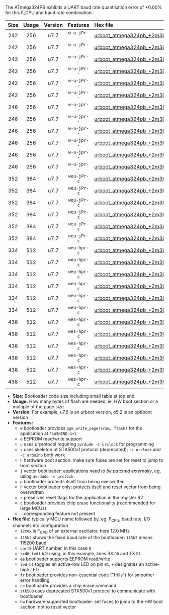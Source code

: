 The ATmega324PB exhibits a UART baud rate quantisation error of +0.00% for this F_CPU and baud rate combination.

|Size|Usage|Version|Features|Hex file|
|:-:|:-:|:-:|:-:|:--|
|242|256|u7.7|`w-u-jPr--`|[urboot_atmega324pb_+2m304x_++57k6_uart0_rxd0_txd1_led+b0.hex](https://raw.githubusercontent.com/stefanrueger/urboot.hex/main/cores/mightycore/atmega324pb/external_oscillator/fcpu_+2m304x/br_++57k6/urboot_atmega324pb_+2m304x_++57k6_uart0_rxd0_txd1_led+b0.hex)|
|242|256|u7.7|`w-u-jPr--`|[urboot_atmega324pb_+2m304x_++57k6_uart0_rxd0_txd1_led+b7.hex](https://raw.githubusercontent.com/stefanrueger/urboot.hex/main/cores/mightycore/atmega324pb/external_oscillator/fcpu_+2m304x/br_++57k6/urboot_atmega324pb_+2m304x_++57k6_uart0_rxd0_txd1_led+b7.hex)|
|242|256|u7.7|`w-u-jPr--`|[urboot_atmega324pb_+2m304x_++57k6_uart1_rxd2_txd3_led+b0.hex](https://raw.githubusercontent.com/stefanrueger/urboot.hex/main/cores/mightycore/atmega324pb/external_oscillator/fcpu_+2m304x/br_++57k6/urboot_atmega324pb_+2m304x_++57k6_uart1_rxd2_txd3_led+b0.hex)|
|242|256|u7.7|`w-u-jPr--`|[urboot_atmega324pb_+2m304x_++57k6_uart1_rxd2_txd3_led+b7.hex](https://raw.githubusercontent.com/stefanrueger/urboot.hex/main/cores/mightycore/atmega324pb/external_oscillator/fcpu_+2m304x/br_++57k6/urboot_atmega324pb_+2m304x_++57k6_uart1_rxd2_txd3_led+b7.hex)|
|242|256|u7.7|`w-u-jPr--`|[urboot_atmega324pb_+2m304x_++57k6_uart2_rxe2_txe3_led+b0.hex](https://raw.githubusercontent.com/stefanrueger/urboot.hex/main/cores/mightycore/atmega324pb/external_oscillator/fcpu_+2m304x/br_++57k6/urboot_atmega324pb_+2m304x_++57k6_uart2_rxe2_txe3_led+b0.hex)|
|242|256|u7.7|`w-u-jPr--`|[urboot_atmega324pb_+2m304x_++57k6_uart2_rxe2_txe3_led+b7.hex](https://raw.githubusercontent.com/stefanrueger/urboot.hex/main/cores/mightycore/atmega324pb/external_oscillator/fcpu_+2m304x/br_++57k6/urboot_atmega324pb_+2m304x_++57k6_uart2_rxe2_txe3_led+b7.hex)|
|246|256|u7.7|`w-u-jpr--`|[urboot_atmega324pb_+2m304x_++57k6_uart0_rxd0_txd1_led+b0_fr.hex](https://raw.githubusercontent.com/stefanrueger/urboot.hex/main/cores/mightycore/atmega324pb/external_oscillator/fcpu_+2m304x/br_++57k6/urboot_atmega324pb_+2m304x_++57k6_uart0_rxd0_txd1_led+b0_fr.hex)|
|246|256|u7.7|`w-u-jpr--`|[urboot_atmega324pb_+2m304x_++57k6_uart0_rxd0_txd1_led+b7_fr.hex](https://raw.githubusercontent.com/stefanrueger/urboot.hex/main/cores/mightycore/atmega324pb/external_oscillator/fcpu_+2m304x/br_++57k6/urboot_atmega324pb_+2m304x_++57k6_uart0_rxd0_txd1_led+b7_fr.hex)|
|246|256|u7.7|`w-u-jpr--`|[urboot_atmega324pb_+2m304x_++57k6_uart1_rxd2_txd3_led+b0_fr.hex](https://raw.githubusercontent.com/stefanrueger/urboot.hex/main/cores/mightycore/atmega324pb/external_oscillator/fcpu_+2m304x/br_++57k6/urboot_atmega324pb_+2m304x_++57k6_uart1_rxd2_txd3_led+b0_fr.hex)|
|246|256|u7.7|`w-u-jpr--`|[urboot_atmega324pb_+2m304x_++57k6_uart1_rxd2_txd3_led+b7_fr.hex](https://raw.githubusercontent.com/stefanrueger/urboot.hex/main/cores/mightycore/atmega324pb/external_oscillator/fcpu_+2m304x/br_++57k6/urboot_atmega324pb_+2m304x_++57k6_uart1_rxd2_txd3_led+b7_fr.hex)|
|246|256|u7.7|`w-u-jpr--`|[urboot_atmega324pb_+2m304x_++57k6_uart2_rxe2_txe3_led+b0_fr.hex](https://raw.githubusercontent.com/stefanrueger/urboot.hex/main/cores/mightycore/atmega324pb/external_oscillator/fcpu_+2m304x/br_++57k6/urboot_atmega324pb_+2m304x_++57k6_uart2_rxe2_txe3_led+b0_fr.hex)|
|246|256|u7.7|`w-u-jpr--`|[urboot_atmega324pb_+2m304x_++57k6_uart2_rxe2_txe3_led+b7_fr.hex](https://raw.githubusercontent.com/stefanrueger/urboot.hex/main/cores/mightycore/atmega324pb/external_oscillator/fcpu_+2m304x/br_++57k6/urboot_atmega324pb_+2m304x_++57k6_uart2_rxe2_txe3_led+b7_fr.hex)|
|352|384|u7.7|`weu-jPr-c`|[urboot_atmega324pb_+2m304x_++57k6_uart0_rxd0_txd1_ee_led+b0_fr_ce.hex](https://raw.githubusercontent.com/stefanrueger/urboot.hex/main/cores/mightycore/atmega324pb/external_oscillator/fcpu_+2m304x/br_++57k6/urboot_atmega324pb_+2m304x_++57k6_uart0_rxd0_txd1_ee_led+b0_fr_ce.hex)|
|352|384|u7.7|`weu-jPr-c`|[urboot_atmega324pb_+2m304x_++57k6_uart0_rxd0_txd1_ee_led+b7_fr_ce.hex](https://raw.githubusercontent.com/stefanrueger/urboot.hex/main/cores/mightycore/atmega324pb/external_oscillator/fcpu_+2m304x/br_++57k6/urboot_atmega324pb_+2m304x_++57k6_uart0_rxd0_txd1_ee_led+b7_fr_ce.hex)|
|352|384|u7.7|`weu-jPr-c`|[urboot_atmega324pb_+2m304x_++57k6_uart1_rxd2_txd3_ee_led+b0_fr_ce.hex](https://raw.githubusercontent.com/stefanrueger/urboot.hex/main/cores/mightycore/atmega324pb/external_oscillator/fcpu_+2m304x/br_++57k6/urboot_atmega324pb_+2m304x_++57k6_uart1_rxd2_txd3_ee_led+b0_fr_ce.hex)|
|352|384|u7.7|`weu-jPr-c`|[urboot_atmega324pb_+2m304x_++57k6_uart1_rxd2_txd3_ee_led+b7_fr_ce.hex](https://raw.githubusercontent.com/stefanrueger/urboot.hex/main/cores/mightycore/atmega324pb/external_oscillator/fcpu_+2m304x/br_++57k6/urboot_atmega324pb_+2m304x_++57k6_uart1_rxd2_txd3_ee_led+b7_fr_ce.hex)|
|352|384|u7.7|`weu-jPr-c`|[urboot_atmega324pb_+2m304x_++57k6_uart2_rxe2_txe3_ee_led+b0_fr_ce.hex](https://raw.githubusercontent.com/stefanrueger/urboot.hex/main/cores/mightycore/atmega324pb/external_oscillator/fcpu_+2m304x/br_++57k6/urboot_atmega324pb_+2m304x_++57k6_uart2_rxe2_txe3_ee_led+b0_fr_ce.hex)|
|352|384|u7.7|`weu-jPr-c`|[urboot_atmega324pb_+2m304x_++57k6_uart2_rxe2_txe3_ee_led+b7_fr_ce.hex](https://raw.githubusercontent.com/stefanrueger/urboot.hex/main/cores/mightycore/atmega324pb/external_oscillator/fcpu_+2m304x/br_++57k6/urboot_atmega324pb_+2m304x_++57k6_uart2_rxe2_txe3_ee_led+b7_fr_ce.hex)|
|334|512|u7.7|`weu-hpr-c`|[urboot_atmega324pb_+2m304x_++57k6_uart0_rxd0_txd1_ee_led+b0_fr_ce_hw.hex](https://raw.githubusercontent.com/stefanrueger/urboot.hex/main/cores/mightycore/atmega324pb/external_oscillator/fcpu_+2m304x/br_++57k6/urboot_atmega324pb_+2m304x_++57k6_uart0_rxd0_txd1_ee_led+b0_fr_ce_hw.hex)|
|334|512|u7.7|`weu-hpr-c`|[urboot_atmega324pb_+2m304x_++57k6_uart0_rxd0_txd1_ee_led+b7_fr_ce_hw.hex](https://raw.githubusercontent.com/stefanrueger/urboot.hex/main/cores/mightycore/atmega324pb/external_oscillator/fcpu_+2m304x/br_++57k6/urboot_atmega324pb_+2m304x_++57k6_uart0_rxd0_txd1_ee_led+b7_fr_ce_hw.hex)|
|334|512|u7.7|`weu-hpr-c`|[urboot_atmega324pb_+2m304x_++57k6_uart1_rxd2_txd3_ee_led+b0_fr_ce_hw.hex](https://raw.githubusercontent.com/stefanrueger/urboot.hex/main/cores/mightycore/atmega324pb/external_oscillator/fcpu_+2m304x/br_++57k6/urboot_atmega324pb_+2m304x_++57k6_uart1_rxd2_txd3_ee_led+b0_fr_ce_hw.hex)|
|334|512|u7.7|`weu-hpr-c`|[urboot_atmega324pb_+2m304x_++57k6_uart1_rxd2_txd3_ee_led+b7_fr_ce_hw.hex](https://raw.githubusercontent.com/stefanrueger/urboot.hex/main/cores/mightycore/atmega324pb/external_oscillator/fcpu_+2m304x/br_++57k6/urboot_atmega324pb_+2m304x_++57k6_uart1_rxd2_txd3_ee_led+b7_fr_ce_hw.hex)|
|334|512|u7.7|`weu-hpr-c`|[urboot_atmega324pb_+2m304x_++57k6_uart2_rxe2_txe3_ee_led+b0_fr_ce_hw.hex](https://raw.githubusercontent.com/stefanrueger/urboot.hex/main/cores/mightycore/atmega324pb/external_oscillator/fcpu_+2m304x/br_++57k6/urboot_atmega324pb_+2m304x_++57k6_uart2_rxe2_txe3_ee_led+b0_fr_ce_hw.hex)|
|334|512|u7.7|`weu-hpr-c`|[urboot_atmega324pb_+2m304x_++57k6_uart2_rxe2_txe3_ee_led+b7_fr_ce_hw.hex](https://raw.githubusercontent.com/stefanrueger/urboot.hex/main/cores/mightycore/atmega324pb/external_oscillator/fcpu_+2m304x/br_++57k6/urboot_atmega324pb_+2m304x_++57k6_uart2_rxe2_txe3_ee_led+b7_fr_ce_hw.hex)|
|438|512|u7.7|`wes-hpr-c`|[urboot_atmega324pb_+2m304x_++57k6_uart0_rxd0_txd1_ee_led+b0_fr_ce_stk500_hw.hex](https://raw.githubusercontent.com/stefanrueger/urboot.hex/main/cores/mightycore/atmega324pb/external_oscillator/fcpu_+2m304x/br_++57k6/urboot_atmega324pb_+2m304x_++57k6_uart0_rxd0_txd1_ee_led+b0_fr_ce_stk500_hw.hex)|
|438|512|u7.7|`wes-hpr-c`|[urboot_atmega324pb_+2m304x_++57k6_uart0_rxd0_txd1_ee_led+b7_fr_ce_stk500_hw.hex](https://raw.githubusercontent.com/stefanrueger/urboot.hex/main/cores/mightycore/atmega324pb/external_oscillator/fcpu_+2m304x/br_++57k6/urboot_atmega324pb_+2m304x_++57k6_uart0_rxd0_txd1_ee_led+b7_fr_ce_stk500_hw.hex)|
|438|512|u7.7|`wes-hpr-c`|[urboot_atmega324pb_+2m304x_++57k6_uart1_rxd2_txd3_ee_led+b0_fr_ce_stk500_hw.hex](https://raw.githubusercontent.com/stefanrueger/urboot.hex/main/cores/mightycore/atmega324pb/external_oscillator/fcpu_+2m304x/br_++57k6/urboot_atmega324pb_+2m304x_++57k6_uart1_rxd2_txd3_ee_led+b0_fr_ce_stk500_hw.hex)|
|438|512|u7.7|`wes-hpr-c`|[urboot_atmega324pb_+2m304x_++57k6_uart1_rxd2_txd3_ee_led+b7_fr_ce_stk500_hw.hex](https://raw.githubusercontent.com/stefanrueger/urboot.hex/main/cores/mightycore/atmega324pb/external_oscillator/fcpu_+2m304x/br_++57k6/urboot_atmega324pb_+2m304x_++57k6_uart1_rxd2_txd3_ee_led+b7_fr_ce_stk500_hw.hex)|
|438|512|u7.7|`wes-hpr-c`|[urboot_atmega324pb_+2m304x_++57k6_uart2_rxe2_txe3_ee_led+b0_fr_ce_stk500_hw.hex](https://raw.githubusercontent.com/stefanrueger/urboot.hex/main/cores/mightycore/atmega324pb/external_oscillator/fcpu_+2m304x/br_++57k6/urboot_atmega324pb_+2m304x_++57k6_uart2_rxe2_txe3_ee_led+b0_fr_ce_stk500_hw.hex)|
|438|512|u7.7|`wes-hpr-c`|[urboot_atmega324pb_+2m304x_++57k6_uart2_rxe2_txe3_ee_led+b7_fr_ce_stk500_hw.hex](https://raw.githubusercontent.com/stefanrueger/urboot.hex/main/cores/mightycore/atmega324pb/external_oscillator/fcpu_+2m304x/br_++57k6/urboot_atmega324pb_+2m304x_++57k6_uart2_rxe2_txe3_ee_led+b7_fr_ce_stk500_hw.hex)|

- **Size:** Bootloader code size including small table at top end
- **Usage:** How many bytes of flash are needed, ie, HW boot section or a multiple of the page size
- **Version:** For example, u7.6 is an urboot version, o5.2 is an optiboot version
- **Features:**
  + `w` bootloader provides `pgm_write_page(sram, flash)` for the application at `FLASHEND-4+1`
  + `e` EEPROM read/write support
  + `u` uses urprotocol requiring `avrdude -c urclock` for programming
  + `s` uses skeleton of STK500v1 protocol (deprecated); `-c urclock` and `-c arduino` both work
  + `h` hardware boot section: make sure fuses are set for reset to jump to boot section
  + `j` vector bootloader: applications *need to be patched externally*, eg, using `avrdude -c urclock`
  + `p` bootloader protects itself from being overwritten
  + `P` vector bootloader only: protects itself and reset vector from being overwritten
  + `r` preserves reset flags for the application in the register R2
  + `c` bootloader provides chip erase functionality (recommended for large MCUs)
  + `-` corresponding feature not present
- **Hex file:** typically MCU name followed by, eg, F<sub>CPU</sub>, baud rate, I/O channels etc configuration
  + `12m0x` is F<sub>CPU</sub> of an external oscillator, here 12.0 MHz
  + `115k2` shows the fixed baud rate of the bootloader: `115k2` means 115200 baud
  + `uart0` UART number, in this case `0`
  + `rxd0 txd1` I/O using, in this example, lines RX `D0` and TX `D1`
  + `ee` bootloader supports EEPROM read/write
  + `led-b1` toggles an active-low LED on pin `B1`, `+` designates an active-high LED
  + `fr` bootloader provides non-essential code ("frills") for smoother error handling
  + `ce` bootloader provides a chip erase command
  + `stk500` uses deprecated STK500v1 protocol to communicate with bootloader
  + `hw` hardware supported bootloader: set fuses to jump to the HW boot section, not to reset vector
